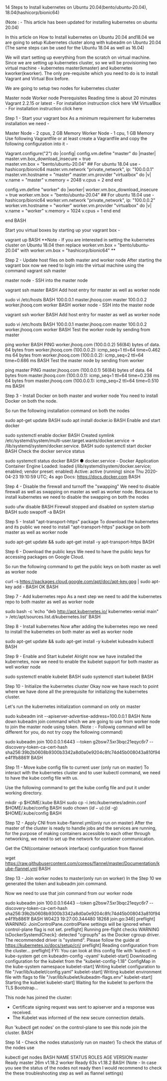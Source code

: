 14 Steps to Install kubernetes on Ubuntu 20.04(bento/ubuntu-20.04), 18.04(hashicorp/bionic64)

(Note : - This article has been updated for installing kubernetes on ubuntu 20.04)

In this article on How to Install kubernetes on Ubuntu 20.04 and18.04 we are going to setup Kubernetes cluster along with kubeadm on Ubuntu 20.04 (The same steps can be used for the Ubuntu 18.04 as well as 16.04)

We will start setting up everything from the scratch on virtual machine. Since we are setting up kubernetes cluster, so we will be provisioning two virtual machine - kubernetes master(kmaster) and kubernetes kworker(kworker). The only pre-requisite which you need to do is to install Vagrant and Virtual Box before.

We are going to setup two nodes for kubernetes cluster

Master node
Worker node
Prerequisites
Reading time is about 20 minutes
Vagrant 2.2.15 or latest - For installation instruction click here
VM VirtualBox - For installation instruction click here



Step 1 - Start your vagrant box
As a minimum requirement for kubernetes installation we need -

Master Node - 2 cpus, 2 GB Memory
Worker Node - 1 cpu, 1 GB Memory
Use following Vagrantfile or at least create a Vagrantfile and copy the following configuration into it -

Vagrant.configure("2") do |config|
  config.vm.define "master" do |master|
    master.vm.box_download_insecure = true    
    master.vm.box = "bento/ubuntu-20.04"        ## For ubuntu 18.04 use - hashicorp/bionic64
    master.vm.network "private_network", ip: "100.0.0.1"
    master.vm.hostname = "master"
    master.vm.provider "virtualbox" do |v|
      v.name = "master"
      v.memory = 2048
      v.cpus = 2
    end
  end

  config.vm.define "worker" do |worker|
    worker.vm.box_download_insecure = true 
    worker.vm.box = "bento/ubuntu-20.04"        ## For ubuntu 18.04 use - hashicorp/bionic64
    worker.vm.network "private_network", ip: "100.0.0.2"
    worker.vm.hostname = "worker"
    worker.vm.provider "virtualbox" do |v|
      v.name = "worker"
      v.memory = 1024
      v.cpus = 1
    end
  end

end
BASH


Start you virtual boxes by starting up your vagrant box -

vagrant up 
BASH
**Note - If you are interested in setting the kubernetes cluster on Ubuntu 18.04 then replace worker.vm.box = "bento/ubuntu-20.04" with worker.vm.box = "hashicorp/bionic64" **


Step 2 - Update host files on both master and worker node
After starting the vagrant box now we need to login into the virtual machine using the command vagrant ssh master

master node - SSH into the master node

vagrant ssh master
BASH
Add host entry for master as well as worker node

sudo vi /etc/hosts
BASH
100.0.0.1 master.jhooq.com master
100.0.0.2 worker.jhooq.com worker
BASH
worker node - SSH into the master node

vagrant ssh worker
BASH
Add host entry for master as well as worker node

sudo vi /etc/hosts
BASH
100.0.0.1 master.jhooq.com master
100.0.0.2 worker.jhooq.com worker
BASH
Test the worker node by sending from master

ping worker
BASH
PING worker.jhooq.com (100.0.0.2) 56(84) bytes of data.
64 bytes from worker.jhooq.com (100.0.0.2): icmp_seq=1 ttl=64 time=0.462 ms
64 bytes from worker.jhooq.com (100.0.0.2): icmp_seq=2 ttl=64 time=0.686 ms
BASH
Test the master node by sending from worker

ping master
PING master.jhooq.com (100.0.0.1) 56(84) bytes of data.
64 bytes from master.jhooq.com (100.0.0.1): icmp_seq=1 ttl=64 time=0.238 ms
64 bytes from master.jhooq.com (100.0.0.1): icmp_seq=2 ttl=64 time=0.510 ms
BASH


Step 3 - Install Docker on both master and worker node
You need to install Docker on both the node.

So run the following installation command on both the nodes

sudo apt-get update
BASH
sudo apt install docker.io
BASH
Enable and start docker

sudo systemctl enable docker
BASH
Created symlink /etc/systemd/system/multi-user.target.wants/docker.service → /lib/systemd/system/docker.service.
BASH
sudo systemctl start  docker
BASH
Check the docker service status

sudo systemctl status docker
BASH
● docker.service - Docker Application Container Engine
   Loaded: loaded (/lib/systemd/system/docker.service; enabled; vendor preset: enabled)
   Active: active (running) since Thu 2020-04-23 19:10:59 UTC; 4s ago
     Docs: https://docs.docker.com
BASH


Step 4 - Disable the firewall and turnoff the "swapping"
We need to disable firewall as well as swapping on master as well as worker node. Because to install kubernetes we need to disable the swapping on both the nodes

sudo ufw disable
BASH
Firewall stopped and disabled on system startup
BASH
sudo swapoff -a
BASH

Step 5 - Install "apt-transport-https" package
To download the kubernetes and its public we need to install "apt-transport-https" package on both master as well as worker node

sudo apt-get update && sudo apt-get install -y apt-transport-https
BASH


Step 6 - Download the public keys
We need to have the public keys for accessing packages on Google Cloud.

So run the following command to get the public keys on both master as well as worker node

curl -s https://packages.cloud.google.com/apt/doc/apt-key.gpg | sudo apt-key add -
BASH
OK
BASH

Step 7 - Add kubernetes repo
As a next step we need to add the kubernetes repo to both master as well as worker node

sudo bash -c 'echo "deb http://apt.kubernetes.io/ kubernetes-xenial main" > /etc/apt/sources.list.d/kubernetes.list'
BASH

Step 8 - Install kubernetes
Now after adding the kubernetes repo we need to install the kubernetes on both mater as well as worker node

sudo apt-get update && sudo apt-get install -y kubelet kubeadm kubectl
BASH

Step 9 - Enable and Start kubelet
Alright now we have installed the kubernetes, now we need to enable the kubelet support for both master as well worker node

sudo systemctl enable kubelet
BASH
sudo systemctl start kubelet
BASH

Step 10 - Initialize the kubernetes cluster
Okay now we have reach to point where we have done all the prerequisite for initializing the kubernetes cluster.

Let's run the kubernetes initialization command on only on master

sudo kubeadm init --apiserver-advertise-address=100.0.0.1
BASH
Note down kubeadm join command which we are going to use from worker node to join the master node using token. (Note : - Followig command will be different for you, do not try copy the following command)

sudo kubeadm join 100.0.0.1:6443 --token g2bsw7.5xr3bqc21eqyc6r7 --discovery-token-ca-cert-hash sha256:39b2b0608b9300b3342a8d0a0e9204c8fc74d45b008043a810f94e4f1fb8861f
BASH

Step 11 - Move kube config file to current user (only run on master)
To interact with the kubernetes cluster and to user kubectl command, we need to have the kube config file with us.

Use the following command to get the kube config file and put it under working directory.

mkdir -p $HOME/.kube
BASH
sudo cp -i /etc/kubernetes/admin.conf $HOME/.kube/config
BASH
sudo chown $(id -u):$(id -g) $HOME/.kube/config
BASH

Step 12 - Apply CNI from kube-flannel.yml(only run on master)
After the master of the cluster is ready to handle jobs and the services are running, for the purpose of making containers accessible to each other through networking, we need to set up the network for container communication.

Get the CNI(container network interface) configuration from flannel

wget https://raw.githubusercontent.com/coreos/flannel/master/Documentation/kube-flannel.yml
BASH

Step 13 - Join worker nodes to master(only run on worker)
In the Step 10 we generated the token and kubeadm join command.

Now we need to use that join command from our worker node

sudo kubeadm join 100.0.0.1:6443 --token g2bsw7.5xr3bqc21eqyc6r7     --discovery-token-ca-cert-hash sha256:39b2b0608b9300b3342a8d0a0e9204c8fc74d45b008043a810f94e4f1fb8861f
BASH
W0423 19:27:00.344480   18268 join.go:346] preflight] WARNING: JoinControlPane.controlPlane settings will be ignored when control-plane flag is not set.
preflight] Running pre-flight checks
	WARNING IsDockerSystemdCheck]: detected "cgroupfs" as the Docker cgroup driver. The recommended driver is "systemd". Please follow the guide at https://kubernetes.io/docs/setup/cri/
preflight] Reading configuration from the cluster...
preflight] FYI: You can look at this config file with 'kubectl -n kube-system get cm kubeadm-config -oyaml'
kubelet-start] Downloading configuration for the kubelet from the "kubelet-config-1.18" ConfigMap in the kube-system namespace
kubelet-start] Writing kubelet configuration to file "/var/lib/kubelet/config.yaml"
kubelet-start] Writing kubelet environment file with flags to file "/var/lib/kubelet/kubeadm-flags.env"
kubelet-start] Starting the kubelet
kubelet-start] Waiting for the kubelet to perform the TLS Bootstrap...

This node has joined the cluster:
* Certificate signing request was sent to apiserver and a response was received.
* The Kubelet was informed of the new secure connection details.

Run 'kubectl get nodes' on the control-plane to see this node join the cluster.
BASH

Step 14 - Check the nodes status(only run on master)
To check the status of the nodes use

kubectl get nodes
BASH
NAME     STATUS   ROLES    AGE   VERSION
master   Ready    master   26m   v1.18.2
worker   Ready    <none>   63s   v1.18.2
BASH
(Note - In case you see the status of the nodes not ready then I would recommend to check the these troubleshooting step as well as flannel settings)
